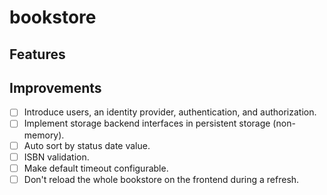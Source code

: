 # bookstore

## Features

## Improvements

- [ ] Introduce users, an identity provider, authentication, and authorization.
- [ ] Implement storage backend interfaces in persistent storage (non-memory).
- [ ] Auto sort by status date value.
- [ ] ISBN validation.
- [ ] Make default timeout configurable.
- [ ] Don't reload the whole bookstore on the frontend during a refresh.
